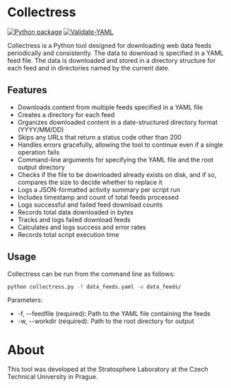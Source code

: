# Collectress

[![Python package](https://github.com/stratosphereips/collectress/actions/workflows/python-checks.yml/badge.svg?branch=main)](https://github.com/stratosphereips/collectress/actions/workflows/python-checks.yml)
[![Validate-YAML](https://github.com/stratosphereips/collectress/actions/workflows/validate-yml.yml/badge.svg)](https://github.com/stratosphereips/collectress/actions/workflows/validate-yml.yml)

Collectress is a Python tool designed for downloading web data feeds periodically and consistently. The data to download is specified in a YAML feed file. The data is downloaded and stored in a directory structure for each feed and in directories named by the current date.

## Features

- Downloads content from multiple feeds specified in a YAML file
- Creates a directory for each feed
- Organizes downloaded content in a date-structured directory format (YYYY/MM/DD)
- Skips any URLs that return a status code other than 200
- Handles errors gracefully, allowing the tool to continue even if a single operation fails
- Command-line arguments for specifying the YAML file and the root output directory
- Checks if the file to be downloaded already exists on disk, and if so, compares the size to decide whether to replace it
- Logs a JSON-formatted activity summary per script run
- Includes timestamp and count of total feeds processed
- Logs successful and failed feed download counts
- Records total data downloaded in bytes
- Tracks and logs failed download feeds
- Calculates and logs success and error rates
- Records total script execution time

## Usage

Collectress can be run from the command line as follows:

```bash
python collectress.py -f data_feeds.yaml -w data_feeds/
```

Parameters:

 - -f, --feedfile (required): Path to the YAML file containing the feeds
 - -w, --workdir (required): Path to the root directory for output

# About

This tool was developed at the Stratosphere Laboratory at the Czech Technical University in Prague. 
